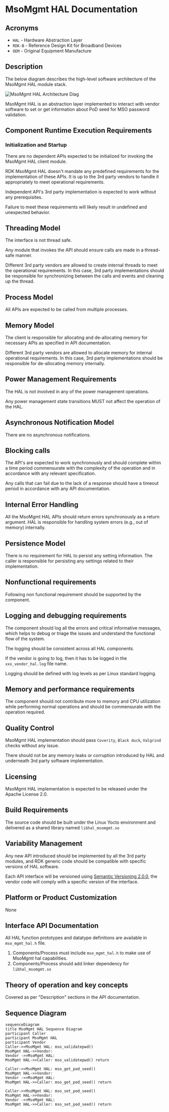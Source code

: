 # MsoMgmt HAL Documentation

## Acronyms

- `HAL` \- Hardware Abstraction Layer
- `RDK-B` \- Reference Design Kit for Broadband Devices
- `OEM` \- Original Equipment Manufacture

## Description

The below diagram describes the high-level software architecture of the MsoMgmt HAL module stack.

![MsoMgmt HAL Architecture Diag](images/MsoMgmt_HAL_Architecture.png)

MsoMgmt HAL is an abstraction layer implemented to interact with vendor software to set or get information about PoD seed for MSO password validation.

## Component Runtime Execution Requirements

### Initialization and Startup

There are no dependent APIs expected to be initialized for invoking the MsoMgmt HAL client module.

RDK MsoMgmt HAL doesn't mandate any predefined requirements for the implementation of these APIs. It is up to the
3rd party vendors to handle it appropriately to meet operational requirements.

Independent API's 3rd party implementation is expected to work without any prerequisites.

Failure to meet these requirements will likely result in undefined and unexpected behavior.

## Threading Model

The interface is not thread safe.

Any module that invokes the API should ensure calls are made in a thread-safe manner.

Different 3rd party vendors are allowed to create internal threads to meet the operational requirements. In this case, 3rd party implementations should be responsible for synchronizing between the calls and events and cleaning up the thread.

## Process Model

All APIs are expected to be called from multiple processes.

## Memory Model

The client is responsible for allocating and de-allocating memory for necessary APIs as specified in API documentation.

Different 3rd party vendors are allowed to allocate memory for internal operational requirements. In this case, 3rd party implementations should be responsible for de-allocating memory internally.

## Power Management Requirements

The HAL is not involved in any of the power management operations.

Any power management state transitions MUST not affect the operation of the HAL.

## Asynchronous Notification Model

There are no asynchronous notifications.

## Blocking calls

The API's are expected to work synchronously and should complete within a time period commensurate with the complexity of the operation and in accordance with any relevant specification.

Any calls that can fail due to the lack of a response should have a timeout period in accordance with any API documentation.

## Internal Error Handling

All the MsoMgmt HAL APIs should return errors synchronously as a return argument. HAL is responsible for handling system errors (e.g., out of memory) internally.

## Persistence Model

There is no requirement for HAL to persist any setting information. The caller is responsible for persisting any settings related to their implementation.

## Nonfunctional requirements

Following non functional requirement should be supported by the component.

## Logging and debugging requirements

The component should log all the errors and critical informative messages, which helps to debug or triage the issues and understand the functional flow of the system.

The logging should be consistent across all HAL components.

If the vendor is going to log, then it has to be logged in the `xxx_vendor_hal.log` file name.

Logging should be defined with log levels as per Linux standard logging.

## Memory and performance requirements

The component should not contribute more to memory and CPU utilization while performing normal operations and should be commensurate with the operation required.

## Quality Control

MsoMgmt HAL implementation should pass `Coverity`, `Black duck`, `Valgrind` checks without any issue.

There should not be any memory leaks or corruption introduced by HAL and underneath 3rd party software implementation.

## Licensing

MsoMgmt HAL implementation is expected to be released under the Apache License 2.0.

## Build Requirements

The source code should be built under the Linux Yocto environment and delivered as a shared library named `libhal_msomgmt.so`

## Variability Management

Any new API introduced should be implemented by all the 3rd party modules, and RDK generic code should be compatible with specific versions of HAL software.

Each API interface will be versioned using [Semantic Versioning 2.0.0](https://semver.org/), the vendor code will comply with a specific version of the interface.

## Platform or Product Customization

None

## Interface API Documentation

All HAL function prototypes and datatype definitions are available in `mso_mgmt_hal.h` file.

1. Components/Process must include `mso_mgmt_hal.h` to make use of MsoMgmt hal capabilities.
2. Components/Process should add linker dependency for `libhal_msomgmt.so`

## Theory of operation and key concepts

Covered as per "Description" sections in the API documentation.

## Sequence Diagram

```mermaid
sequenceDiagram
title MsoMgmt HAL Sequence Diagram
participant Caller
participant MsoMgmt HAL
participant Vendor
Caller->>MsoMgmt HAL: mso_validatepwd()
MsoMgmt HAL->>Vendor: 
Vendor ->>MsoMgmt HAL: 
MsoMgmt HAL->>Caller: mso_validatepwd() return

Caller->>MsoMgmt HAL: mso_get_pod_seed()
MsoMgmt HAL->>Vendor: 
Vendor ->>MsoMgmt HAL: 
MsoMgmt HAL->>Caller: mso_get_pod_seed() return

Caller->>MsoMgmt HAL: mso_set_pod_seed()
MsoMgmt HAL->>Vendor: 
Vendor ->>MsoMgmt HAL: 
MsoMgmt HAL->>Caller: mso_set_pod_seed() return
```

